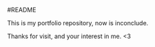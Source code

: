 #README

This is my portfolio repository, now is inconclude.

Thanks for visit, and your interest in me. <3
